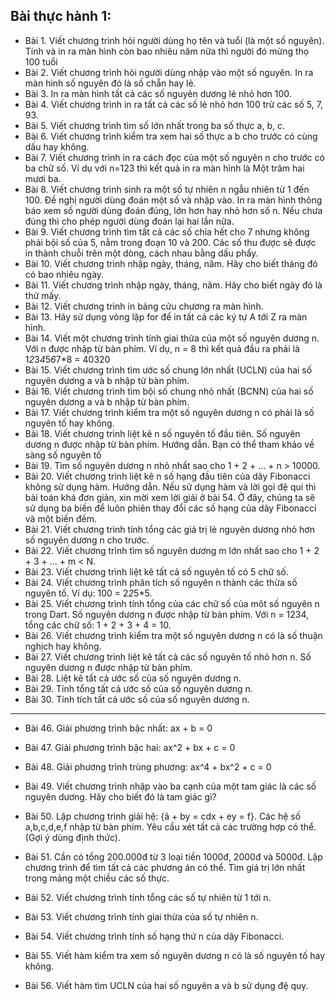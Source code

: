 ## Bài thực hành 1:

- Bài 1. Viết chương trình hỏi người dùng họ tên và tuổi (là một số nguyên). Tính và in ra màn hình
  còn bao nhiêu năm nữa thì người đó mừng thọ 100 tuổi
- Bài 2. Viết chương trình hỏi người dùng nhập vào một số nguyên. In ra màn hình số nguyên đó là số
  chẵn hay lẻ.
- Bài 3. In ra màn hình tất cả các số nguyên dương lẻ nhỏ hơn 100.
- Bài 4. Viết chương trình in ra tất cả các số lẻ nhỏ hơn 100 trừ các số 5, 7, 93.
- Bài 5. Viết chương trình tìm số lớn nhất trong ba số thực a, b, c.
- Bài 6. Viết chương trình kiểm tra xem hai số thực a b cho trước có cùng dấu hay không.
- Bài 7. Viết chương trình in ra cách đọc của một số nguyên n cho trước có ba chữ số. Ví dụ với
  n=123 thì kết quả in ra màn hình là Một trăm hai mươi ba.
- Bài 8. Viết chương trình sinh ra một số tự nhiên n ngẫu nhiên từ 1 đến 100. Đề nghị người dùng
  đoán một số và nhập vào. In ra màn hình thông báo xem số người dùng đoán đúng, lớn hơn hay nhỏ hơn
  số n. Nếu chưa đúng thì cho phép người dùng đoán lại hai lần nữa.
- Bài 9. Viết chương trình tìm tất cả các số chia hết cho 7 nhưng không phải bội số của 5, nằm trong
  đoạn 10 và 200. Các số thu được sẽ được in thành chuỗi trên một dòng, cách nhau bằng dấu phẩy.
- Bài 10. Viết chương trình nhập ngày, tháng, năm. Hãy cho biết tháng đó có bao nhiêu ngày.
- Bài 11. Viết chương trình nhập ngày, tháng, năm. Hãy cho biết ngày đó là thứ mấy.
- Bài 12. Viết chương trình in bảng cửu chương ra màn hình.
- Bài 13. Hãy sử dụng vòng lặp for để in tất cả các ký tự A tới Z ra màn hình.
- Bài 14. Viết một chương trình tính giai thừa của một số nguyên dương n. Với n được nhập từ bàn
  phím. Ví dụ, n = 8 thì kết quả đầu ra phải là 1*2*3*4*5*6*7\*8 = 40320
- Bài 15. Viết chương trình tìm ước số chung lớn nhất (UCLN) của hai số nguyên dương a và b nhập từ
  bàn phím.
- Bài 16. Viết chương trình tìm bội số chung nhỏ nhất (BCNN) của hai số nguyên dương a và b nhập từ
  bàn phím.
- Bài 17. Viết chương trình kiểm tra một số nguyên dương n có phải là số nguyên tố hay không.
- Bài 18. Viết chương trình liệt kê n số nguyên tố đầu tiên. Số nguyên dương n được nhập từ bàn
  phím. Hướng dẫn. Bạn có thể tham khảo về sàng số nguyên tố
- Bài 19. Tìm số nguyên dương n nhỏ nhất sao cho 1 + 2 + … + n > 10000.
- Bài 20. Viết chương trình liệt kê n số hạng đầu tiên của dãy Fibonacci không sử dụng hàm. Hướng
  dẫn. Nếu sử dụng hàm và lời gọi đệ qui thì bài toán khá đơn giản, xin mời xem lời giải ở bài 54. Ở
  đây, chúng ta sẽ sử dụng ba biến để luôn phiên thay đổi các số hạng của dãy Fibonacci và một biến
  đếm.
- Bài 21. Viết chương trình tính tổng các giá trị lẻ nguyên dương nhỏ hơn số nguyên dương n cho
  trước.
- Bài 22. Viết chương trình tìm số nguyên dương m lớn nhất sao cho 1 + 2 + 3 + … + m < N.
- Bài 23. Viết chương trình liệt kê tất cả số nguyên tố có 5 chữ số.
- Bài 24. Viết chương trình phân tích số nguyên n thành các thừa số nguyên tố. Ví dụ: 100 = 2*2*5*5.
- Bài 25. Viết chương trình tính tổng của các chữ số của môt số nguyên n trong Dart. Số
  nguyên dương n được nhập từ bàn phím. Với n = 1234, tổng các chữ số: 1 + 2 + 3 + 4 = 10.
- Bài 26. Viết chương trình kiểm tra một số nguyên dương n có là số thuận nghịch hay không.
- Bài 27. Viết chương trình liệt kê tất cả các số nguyên tố nhỏ hơn n. Số nguyên dương n được nhập
  từ bàn phím.
- Bài 28. Liệt kê tất cả ước số của số nguyên dương n.
- Bài 29. Tính tổng tất cả ước số của số nguyên dương n.
- Bài 30. Tính tích tất cả ước số của số nguyên dương n.

------

- Bài 46. Giải phương trình bậc nhất: ax + b = 0
- Bài 47. Giải phương trình bậc hai: ax^2 + bx + c = 0
- Bài 48. Giải phương trình trùng phương: ax^4 + bx^2 + c = 0
- Bài 49. Viết chương trình nhập vào ba cạnh của một tam giác là các số nguyên dương. Hãy cho biết
  đó là tam giác gì?
- Bài 50. Lập chương trình giải hệ: {ã + by = cdx + ey = f}. Các hệ số a,b,c,d,e,f nhập từ bàn phím.
  Yêu cầu xét tất cả các trường hợp có thể. (Gợi ý dùng định thức).

- Bài 51. Cần có tổng 200.000đ từ 3 loại tiền 1000đ, 2000đ và 5000đ. Lập chương trình để tìm tất cả
  các phương án có thể. Tìm giá trị lớn nhất trong mảng một chiều các số thực.
- Bài 52. Viết chương trình tính tổng các số tự nhiên từ 1 tới n.
- Bài 53. Viết chương trình tính giai thừa của số tự nhiên n.
- Bài 54. Viết chương trình tính số hạng thứ n của dãy Fibonacci.
- Bài 55. Viết hàm kiểm tra xem số nguyên dương n có là số nguyên tố hay không.
- Bài 56. Viết hàm tìm UCLN của hai số nguyên a và b sử dụng đệ quy.



